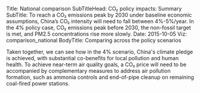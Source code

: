 ﻿Title: National comparison
SubTitleHead: CO₂ policy impacts: Summary
SubTitle: To reach a CO₂ emissions peak by 2030 under baseline economic assumptions, China’s CO₂ intensity will need to fall between 4%-5%/year.  In the 4% policy case, CO₂ emissions peak before 2030, the non-fossil target is met, and PM2.5 concentrations rise more slowly. 
Date: 2015-10-05
Viz: comparison_national
BodyTitle: Comparing across the policy scenarios 

Taken together, we can see how in the 4% scenario, China's climate pledge is achieved, with substantial co-benefits for local pollution and human health. To achieve near-term air quality goals, a CO₂ price will need to be accompanied by complementary measures to address air pollution formation, such as ammonia controls and end-of-pipe cleanup on remaining coal-fired power stations.
